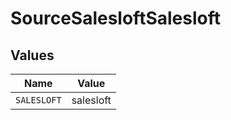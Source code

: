 # SourceSalesloftSalesloft


## Values

| Name        | Value       |
| ----------- | ----------- |
| `SALESLOFT` | salesloft   |